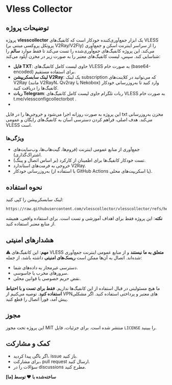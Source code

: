 # Vless Collector

## توضیحات پروژه
پروژه **vlesscollector** یک ابزار جمع‌آوری‌کننده خودکار است که کانفیگ‌های VLESS (پروتکل پروکسی مبتنی بر V2Ray/V2Fly) را از سراسر اینترنت اسکن و جمع‌آوری می‌کند. این پروژه کانفیگ‌های جمع‌آوری‌شده را تست می‌کند تا فقط موارد **سالم** را شناسایی کند. سپس، لیست کانفیگ‌های معتبر را به صورت زیر در مخزن آپلود می‌کند:

- **فایل TXT**: حاوی لیست کامل کانفیگ‌های VLESS به صورت خام (base64-encoded) برای استفاده مستقیم.
- **لینک سابسکریپشن V2Ray**: یک لینک subscription که می‌توانید در کلاینت‌های V2Ray (مانند V2RayN، Qv2ray یا Nekobox) وارد کنید تا به‌روزرسانی خودکار کانفیگ‌ها را دریافت کنید.
- **ربات Telegram**: ربات تلگرام حاوی لیست کامل کانفیگ‌های VLESS به صورت خام t.me/vlessconfigcollectorbot .
- 
این پروژه به صورت روزانه اجرا می‌شود و خروجی‌ها را در فایل txt مخزن به‌روزرسانی می‌کند. هدف اصلی، فراهم کردن دسترسی آسان به کانفیگ‌های رایگان و عمومی VLESS است.

### ویژگی‌ها
- جمع‌آوری از منابع عمومی اینترنت (فروم‌ها، گیت‌هاب‌ها، وب‌سایت‌های اشتراک‌گذاری).
- تست خودکار کانفیگ‌ها برای اطمینان از کارکرد (بر اساس اتصال و پینگ).
- خروجی به فرمت‌های استاندارد V2Ray.
- به‌روزرسانی خودکار (با استفاده از GitHub Actions یا اسکریپت‌های محلی).

## نحوه استفاده
لینک سابسکریپشن را کپی کنید:
   ```
https://raw.githubusercontent.com/vlesscollector/vlesscollector/refs/heads/main/vless_configs.txt
   ```
**نکته**: این پروژه فقط برای اهداف آموزشی و تست است. برای استفاده واقعی، همیشه از منابع معتبر استفاده کنید.

## هشدارهای امنیتی
⚠️ **مهم**: این کانفیگ‌های VLESS **متعلق به ما نیستند** و از منابع عمومی اینترنت جمع‌آوری شده‌اند. اتصال به آن‌ها ممکن است **ریسک‌های امنیتی** داشته باشد، از جمله:
- دسترسی غیرمجاز به داده‌های شما.
- سرورهای مخرب یا جاسوسی.
- نقض حریم خصوصی یا قوانین محلی.

ما هیچ مسئولیتی در قبال استفاده از این کانفیگ‌ها نداریم. **فقط برای تست و با احتیاط استفاده کنید**. توصیه می‌کنیم از VPNهای معتبر و پرداختی استفاده کنید. اگر مشکلی پیش آمد، فوراً اتصال را قطع کنید.

## مجوز
این پروژه تحت مجوز MIT منتشر شده است. برای جزئیات، فایل `LICENSE` را ببینید.

## کمک و مشارکت
- اگر باگی پیدا کردید، issue باز کنید.
- برای مشارکت، pull request ارسال کنید.
- سؤالات را در discussions مطرح کنید.

**ساخته‌شده با ❤️ توسط [ما]**  
